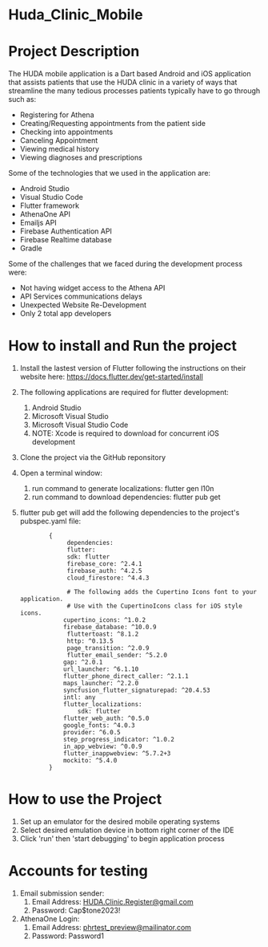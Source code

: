 # Huda_Clinic_Mobile

# Project Description

The HUDA mobile application is a Dart based Android and iOS application that assists patients that use the HUDA clinic in a variety of ways that
streamline the many tedious processes patients typically have to go through such as:

- Registering for Athena
- Creating/Requesting appointments from the patient side
- Checking into appointments
- Canceling Appointment
- Viewing medical history
- Viewing diagnoses and prescriptions

Some of the technologies that we used in the application are:

- Android Studio
- Visual Studio Code
- Flutter framework
- AthenaOne API
- Emailjs API
- Firebase Authentication API
- Firebase Realtime database
- Gradle

Some of the challenges that we faced during the development process were:

- Not having widget access to the Athena API
- API Services communications delays
- Unexpected Website Re-Development
- Only 2 total app developers

# How to install and Run the project

1.  Install the lastest version of Flutter following the instructions on their website here: https://docs.flutter.dev/get-started/install
2.  The following applications are required for flutter development:
    1. Android Studio
    2. Microsoft Visual Studio
    3. Microsoft Visual Studio Code
    4. NOTE: Xcode is required to download for concurrent iOS development
3.  Clone the project via the GitHub reponsitory
4.  Open a terminal window:
    1.  run command to generate localizations: flutter gen l10n
    2.  run command to download dependencies: flutter pub get
5.  flutter pub get will add the following dependencies to the project's pubspec.yaml file:
        
                {
                     dependencies:
                     flutter:
                     sdk: flutter
                     firebase_core: ^2.4.1
                     firebase_auth: ^4.2.5
                     cloud_firestore: ^4.4.3

                     # The following adds the Cupertino Icons font to your application.
                     # Use with the CupertinoIcons class for iOS style icons.
                    cupertino_icons: ^1.0.2
                    firebase_database: ^10.0.9
                     fluttertoast: ^8.1.2
                     http: ^0.13.5
                     page_transition: ^2.0.9
                     flutter_email_sender: ^5.2.0
                    gap: ^2.0.1
                    url_launcher: ^6.1.10
                    flutter_phone_direct_caller: ^2.1.1
                    maps_launcher: ^2.2.0
                    syncfusion_flutter_signaturepad: ^20.4.53
                    intl: any
                    flutter_localizations:
                        sdk: flutter
                    flutter_web_auth: ^0.5.0
                    google_fonts: ^4.0.3
                    provider: ^6.0.5
                    step_progress_indicator: ^1.0.2
                    in_app_webview: ^0.0.9
                    flutter_inappwebview: ^5.7.2+3
                    mockito: ^5.4.0
                }

# How to use the Project

1. Set up an emulator for the desired mobile operating systems
2. Select desired emulation device in bottom right corner of the IDE
3. Click 'run' then 'start debugging' to begin application process

# Accounts for testing

1. Email submission sender:
   1. Email Address: HUDA.Clinic.Register@gmail.com
   2. Password: Cap$tone2023!
2. AthenaOne Login:
   1. Email Address: phrtest_preview@mailinator.com
   2. Password: Password1
